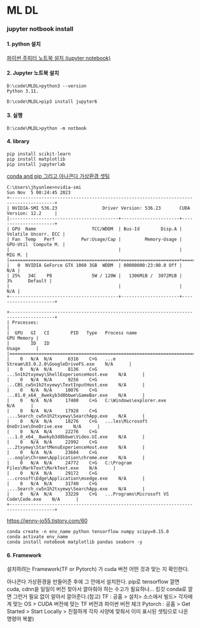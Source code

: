 # ML DL

### jupyter  notbook install

#### 1. python 설치

[파이썬 주피터 노트북 설치 (jupyter notebook)](https://zidarn87.tistory.com/314)

#### 2. Jupyter 노트북 설치

```
D:\code\MLDL>python3 --version
Python 3.11.

D:\code\MLDL>pip3 install jupyter6
```

#### 3. 실행

```
D:\code\MLDL>python -m notbook
```

#### 4. library

```
pip install scikit-learn
pip install matplotlib 
pip install jupyterlab
```

[conda and pip 그리고 아나콘다 가상환경 셋팅](https://jenny-jo55.tistory.com/60)

```
C:\Users\jhyunlee>nvidia-smi
Sun Nov  5 00:24:45 2023
+---------------------------------------------------------------------------------------+
| NVIDIA-SMI 536.23                 Driver Version: 536.23       CUDA Version: 12.2     |
|-----------------------------------------+----------------------+----------------------+
| GPU  Name                     TCC/WDDM  | Bus-Id        Disp.A | Volatile Uncorr. ECC |
| Fan  Temp   Perf          Pwr:Usage/Cap |         Memory-Usage | GPU-Util  Compute M. |
|                                         |                      |               MIG M. |
|=========================================+======================+======================|
|   0  NVIDIA GeForce GTX 1060 3GB  WDDM  | 00000000:23:00.0 Off |                  N/A |
| 25%   34C    P8               5W / 120W |   1306MiB /  3072MiB |      3%      Default |
|                                         |                      |                  N/A |
+-----------------------------------------+----------------------+----------------------+

+---------------------------------------------------------------------------------------+
| Processes:                                                                            |
|  GPU   GI   CI        PID   Type   Process name                            GPU Memory |
|        ID   ID                                                             Usage      |
|=======================================================================================|
|    0   N/A  N/A      6316    C+G   ...e Stream\83.0.2.0\GoogleDriveFS.exe    N/A      |
|    0   N/A  N/A      8136    C+G   ...5n1h2txyewy\ShellExperienceHost.exe    N/A      |
|    0   N/A  N/A      9256    C+G   ...CBS_cw5n1h2txyewy\TextInputHost.exe    N/A      |
|    0   N/A  N/A     10076    C+G   ...81.0_x64__8wekyb3d8bbwe\GameBar.exe    N/A      |
|    0   N/A  N/A     17400    C+G   C:\Windows\explorer.exe                   N/A      |
|    0   N/A  N/A     17928    C+G   ....Search_cw5n1h2txyewy\SearchApp.exe    N/A      |
|    0   N/A  N/A     18276    C+G   ...les\Microsoft OneDrive\OneDrive.exe    N/A      |
|    0   N/A  N/A     22276    C+G   ...1.0_x64__8wekyb3d8bbwe\Video.UI.exe    N/A      |
|    0   N/A  N/A     22992    C+G   ...2txyewy\StartMenuExperienceHost.exe    N/A      |
|    0   N/A  N/A     23604    C+G   ...oogle\Chrome\Application\chrome.exe    N/A      |
|    0   N/A  N/A     24772    C+G   C:\Program Files\MarkText\MarkText.exe    N/A      |
|    0   N/A  N/A     29172    C+G   ...crosoft\Edge\Application\msedge.exe    N/A      |
|    0   N/A  N/A     31740    C+G   ....Search_cw5n1h2txyewy\SearchApp.exe    N/A      |
|    0   N/A  N/A     33220    C+G   ...Programs\Microsoft VS Code\Code.exe    N/A      |
+---------------------------------------------------------------------------------------+
```

https://jenny-jo55.tistory.com/60


```
conda create -n env_name python tensorflow numpy scipy=0.15.0​
conda activate env_name​
conda install notebook matplotlib pandas seaborn -y

```
#### 6.  Framework 
설치하려는  Framework(TF or Pytorch) 가 cuda 버전 어떤 것과 맞는 지 확인한다.

아나콘다 가상환경을 만들어준 후에 그 안에서 설치한다.
pip로 tensorflow 깔면 cuda, cdnn을 일일이 버전 찾아서 깔아줘야 하는 수고가 필요하나... 킹갓 conda로 깔면 그런거 필요 없이 알아서 깔아준다.(참고)
TF :  공홈 > 설치> 소스에서 빌드> 각자에게 맞는 OS > CUDA 버전에 맞는 TF 버전과 파이썬 버전 체크 
Pytorch : 공홈 > Get Started > Start Locally >  친절하게 각자 사양에 맞춰서 이미 표시된 셋팅으로 나온 명령어 복붙)

